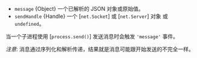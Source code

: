 <!-- YAML
added: v0.5.9
-->

* `message` {Object} 一个已解析的 JSON 对象或原始值。
* `sendHandle` {Handle} 一个 [`net.Socket`] 或 [`net.Server`] 对象 或 `undefined`。

当一个子进程使用 [`process.send()`] 发送消息时会触发 `'message'` 事件。

*注意*: 消息通过序列化和解析传递，结果就是消息可能跟开始发送的不完全一样。

<a name="child_process_child_channel"></a>
